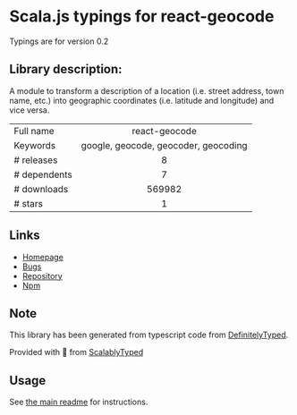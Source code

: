 
# Scala.js typings for react-geocode

Typings are for version 0.2

## Library description:
A module to transform a description of a location (i.e. street address, town name, etc.) into geographic coordinates (i.e. latitude and longitude) and vice versa.

|                    |                 |
| ------------------ | :-------------: |
| Full name          | react-geocode |
| Keywords           | google, geocode, geocoder, geocoding |
| # releases         | 8 |
| # dependents       | 7 |
| # downloads        | 569982 |
| # stars            | 1 |

## Links
- [Homepage](https://github.com/shukerullah/react-geocode#readme)
- [Bugs](https://github.com/shukerullah/react-geocode/issues)
- [Repository](https://github.com/shukerullah/react-geocode)
- [Npm](https://www.npmjs.com/package/react-geocode)
    


## Note
This library has been generated from typescript code from [DefinitelyTyped](https://definitelytyped.org).

Provided with :purple_heart: from [ScalablyTyped](https://github.com/oyvindberg/ScalablyTyped)

## Usage
See [the main readme](../../readme.md) for instructions.


